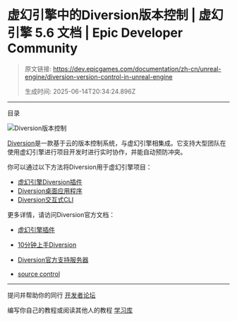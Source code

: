 # 虚幻引擎中的Diversion版本控制 | 虚幻引擎 5.6 文档 | Epic Developer Community

> 原文链接: https://dev.epicgames.com/documentation/zh-cn/unreal-engine/diversion-version-control-in-unreal-engine
> 
> 生成时间: 2025-06-14T20:34:24.896Z

---

目录

![Diversion版本控制](https://dev.epicgames.com/community/api/documentation/image/d3f64ed8-9e68-4b69-ae92-6daaf7117f63?resizing_type=fill&width=1920&height=335)

[Diversion](https://www.diversion.dev/)是一款基于云的版本控制系统，与虚幻引擎相集成。它支持大型团队在使用虚幻引擎进行项目开发时进行实时协作，并能自动预防冲突。

你可以通过以下方法将Diversion用于虚幻引擎项目：

-   [虚幻引擎Diversion插件](https://docs.diversion.dev/unreal/unreal-engine-plugin)
-   [Diversion桌面应用程序](https://app.diversion.dev/signup)
-   [Diversion交互式CLI](https://docs.diversion.dev/cmd-ref/about-cmd)

更多详情，请访问Diversion官方文档：

-   [虚幻引擎插件](https://docs.diversion.dev/unreal/unreal-engine-plugin)
-   [10分钟上手Diversion](https://youtu.be/3nYVv8p9sMI?feature=shared)
-   [Diversion官方支持服务器](https://discord.com/invite/HDAGJvgkuT)

-   [source control](https://dev.epicgames.com/community/search?query=source%20control)

* * *

提问并帮助你的同行 [开发者论坛](https://forums.unrealengine.com/categories?tag=unreal-engine)

编写你自己的教程或阅读其他人的教程 [学习库](https://dev.epicgames.com/community/unreal-engine/learning)